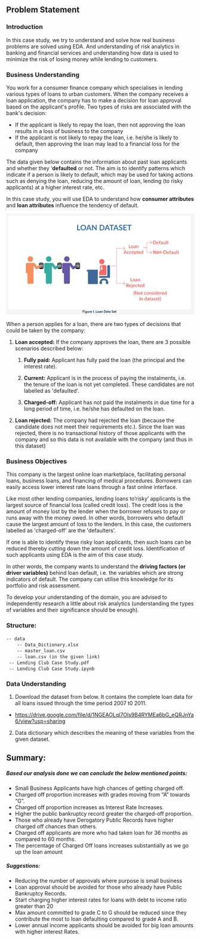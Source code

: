 ## Problem Statement
### Introduction
In this case study, we try to understand and solve how real business problems are solved using EDA. And understanding of risk analytics in banking and financial services and understanding how data is used to minimize the risk of losing money while lending to customers.

### Business Understanding
You work for a consumer finance company which specialises in lending various types of loans to urban customers. When the company receives a loan application, the company has to make a decision for loan approval based on the applicant's profile. Two types of risks are associated with the bank's decision:

- If the applicant is likely to repay the loan, then not approving the loan results in a loss of business to the company
- If the applicant is not likely to repay the loan, i.e. he/she is likely to default, then approving the loan may lead to a financial loss for the company

The data given below contains the information about past loan applicants and whether they ‘**defaulted** or not. The aim is to identify patterns which indicate if a person is likely to default, which may be used for taking actions such as denying the loan, reducing the amount of loan, lending (to risky applicants) at a higher interest rate, etc.

In this case study, you will use EDA to understand how **consumer attributes** and **loan attributes** influence the tendency of default.

<img src="https://github.com/uchihatashi/Risk-Analytics-in-Banking-and-Financial-Services/blob/main/Loan%20Data%20Set.jpg" alt="Loan Data Set"/>

When a person applies for a loan, there are two types of decisions that could be taken by the company:
1. **Loan accepted:** If the company approves the loan, there are 3 possible scenarios described below:

	1. **Fully paid:** Applicant has fully paid the loan (the principal and the interest rate).

	2. **Current:** Applicant is in the process of paying the instalments, i.e. the tenure of the loan is not yet completed. These candidates are not labelled as 'defaulted'.

	3. **Charged-off:** Applicant has not paid the instalments in due time for a long period of time, i.e. he/she has defaulted on the loan.

2. **Loan rejected:** The company had rejected the loan (because the candidate does not meet their requirements etc.). Since the loan was rejected, there is no transactional history of those applicants with the company and so this data is not available with the company (and thus in this dataset)

### Business Objectives
This company is the largest online loan marketplace, facilitating personal loans, business loans, and financing of medical procedures. Borrowers can easily access lower interest rate loans through a fast online interface. 

Like most other lending companies, lending loans to‘risky’ applicants is the largest source of financial loss (called credit loss). The credit loss is the amount of money lost by the lender when the borrower refuses to pay or runs away with the money owed. In other words, borrowers who default cause the largest amount of loss to the lenders. In this case, the customers labelled as 'charged-off' are the 'defaulters'.

If one is able to identify these risky loan applicants, then such loans can be reduced thereby cutting down the amount of credit loss. Identification of such applicants using EDA is the aim of this case study.

In other words, the company wants to understand the **driving factors (or driver variables)** behind loan default, i.e. the variables which are strong indicators of default.  The company can utilise this knowledge for its portfolio and risk assessment. 

To develop your understanding of the domain, you are advised to independently research a little about risk analytics (understanding the types of variables and their significance should be enough).

### Structure:

	-- data
	 	-- Data_Dictionary.xlsx
	 	-- master_loan.csv
	 	-- loan.csv (in the given link)
	 -- Lending Club Case Study.pdf
	 -- Lending Club Case Study.ipynb


### Data Understanding

1. Download the dataset from below. It contains the complete loan data for all loans issued through the time period 2007 t0 2011.
- https://drive.google.com/file/d/1NGEAOLql7Ols9B4RYMEa6bG_eQRJnYa6/view?usp=sharing

2. Data dictionary which describes the meaning of these variables from the given dataset.



## Summary:

##### Based our analysis done we can conclude the below mentioned points:
- Small Business Applicants have high chances of getting charged off.
- Charged off proportion increases with grades moving from “A” towards “G”.
- Charged off proportion increases as Interest Rate Increases.
- Higher the public bankruptcy record greater the charged-off proportion.
- Those who already have Derogatory Public Records have higher charged off chances than others.
- Charged off applicants are more who had taken loan for 36 months as compared to 60 months.
- The percentage of Charged Off loans increases substantially as we go up the loan amount 

##### Suggestions:
- Reducing the number of approvals where purpose is small business
- Loan approval should be avoided for those who already have Public Bankruptcy Records.
- Start charging higher interest rates for loans with debt to income ratio greater than 20
- Max amount committed to grade C to G should be reduced since they contribute the most to loan defaulting compared to grade A and B.
- Lower annual income applicants should be avoided for big loan amounts with higher interest Rates.
